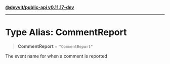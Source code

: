 [**@devvit/public-api v0.11.17-dev**](../README.md)

---

# Type Alias: CommentReport

> **CommentReport** = `"CommentReport"`

The event name for when a comment is reported
